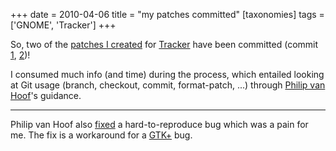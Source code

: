 +++
date = 2010-04-06
title = "my patches committed"
[taxonomies]
tags = ['GNOME', 'Tracker']
+++

So, two of the [patches I created] for [Tracker] have been committed
(commit [1][patches I created], [2])!

I consumed much info (and time) during the process, which entailed
looking at Git usage (branch, checkout, commit, format-patch, ...)
through [Philip van Hoof]'s guidance.

---

Philip van Hoof also [fixed] a hard-to-reproduce bug which was a pain
for me. The fix is a workaround for a [GTK+] bug.

  [patches I created]: @/so-much-learned-via-tracker-bugfixing.md
  [Tracker]: http://projects.gnome.org/tracker/
  [2]: http://git.gnome.org/browse/tracker/commit/?id=ade2655a2f9fecf7100d58a8908493b9d71e2273
  [Philip van Hoof]: http://pvanhoof.be/blog/
  [fixed]: http://git.gnome.org/browse/tracker/commit/?id=c5a15f8231c63488605d799b9670aba01898fde4
  [GTK+]: http://www.gtk.org/
